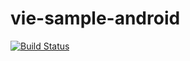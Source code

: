 # vie-sample-android

[![Build Status](https://travis-ci.org/cafedeaqua/vie-sample-android.svg)](https://travis-ci.org/cafedeaqua/vie-sample-android)
